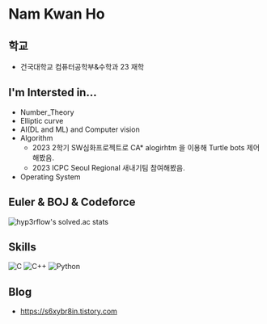 # Nam Kwan Ho

## 학교
- 건국대학교 컴퓨터공학부&수학과 23 재학

## I'm Intersted in...
- Number_Theory
- Elliptic curve
- AI(DL and ML) and Computer vision
- Algorithm
  - 2023 2학기 SW심화프로젝트로 CA* alogirhtm 을 이용해 Turtle bots 제어해봤음.
  - 2023 ICPC Seoul Regional 새내기팀 참여해봤음. 
- Operating System

## Euler & BOJ & Codeforce
<!-- [![Solved.ac Profile](http://mazassumnida.wtf/api/v2/generate_badge?boj=s6xybr8in)](https://solved.ac/s6xybr8in/) -->
<!-- ![mazandi profile](http://mazandi.herokuapp.com/api?handle=motsuni04&theme=warm) -->
![hyp3rflow's solved.ac stats](https://github-readme-solvedac.hyp3rflow.vercel.app/api/?handle=s6xybr8in)
## Skills
![C](https://img.shields.io/badge/C-A8B9CC.svg?&style=for-the-badge&logo=C&logoColor=white)
![C++](https://img.shields.io/badge/C++-00599C.svg?&style=for-the-badge&logo=Cplusplus&logoColor=white)
![Python](https://img.shields.io/badge/Python-3776AB.svg?&style=for-the-badge&logo=Python&logoColor=white)
<!--![Java](https://img.shields.io/badge/Java-007396.svg?&style=for-the-badge&logo=Java&logoColor=white)-->

## Blog
- https://s6xybr8in.tistory.com


